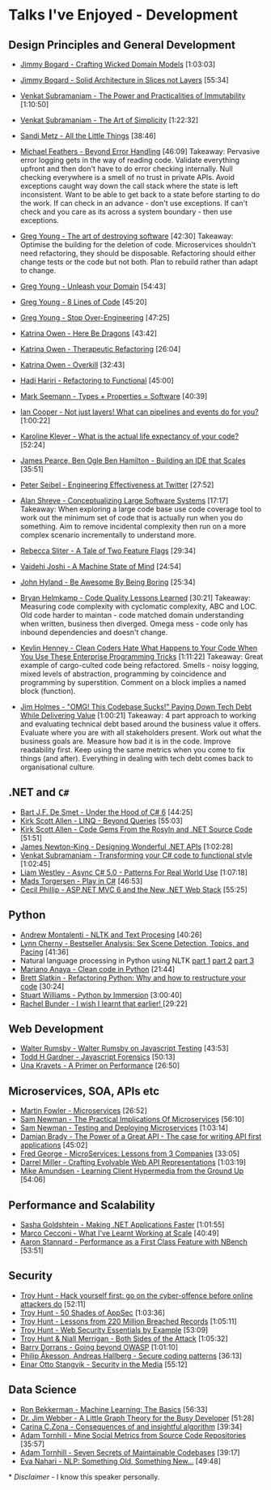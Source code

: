 # Talks I've Enjoyed - Development

## Design Principles and General Development

- [Jimmy Bogard - Crafting Wicked Domain Models](https://vimeo.com/43598193)  [1:03:03]
- [Jimmy Bogard - Solid Architecture in Slices not Layers](https://vimeo.com/131633177)  [55:34]
- [Venkat Subramaniam - The Power and Practicalities of Immutability](https://vimeo.com/131635253)  [1:10:50]
- [Venkat Subramaniam - The Art of Simplicity](https://www.youtube.com/watch?v=-ZPgO5USBoI)  [1:22:32]
- [Sandi Metz - All the Little Things](https://www.youtube.com/watch?v=8bZh5LMaSmE)  [38:46]

- [Michael Feathers - Beyond Error Handling](https://vimeo.com/99668845)  [46:09]
Takeaway: Pervasive error logging gets in the way of reading code. Validate everything upfront and then don't have to do error checking internally. Null checking everywhere is a smell of no trust in private APIs. Avoid exceptions caught way down the call stack where the state is left inconsistent. Want to be able to get back to a state before starting to do the work. If can check in an advance - don't use exceptions. If can't check and you care as its across a system boundary - then use exceptions.

- [Greg Young - The art of destroying software](https://vimeo.com/108441214)  [42:30]
Takeaway: Optimise the building for the deletion of code. Microservices shouldn't need refactoring, they should be disposable. Refactoring should either change tests or the code but not both. Plan to rebuild rather than adapt to change.

- [Greg Young - Unleash your Domain](https://vimeo.com/19428577)  [54:43]
- [Greg Young - 8 Lines of Code](http://www.infoq.com/presentations/8-lines-code-refactoring)  [45:20]
- [Greg Young - Stop Over-Engineering](https://www.youtube.com/watch?v=GRr4xeMn1uU) [47:25]
- [Katrina Owen - Here Be Dragons](https://www.youtube.com/watch?v=HsWLrSof-ns) [43:42]
- [Katrina Owen - Therapeutic Refactoring](https://www.youtube.com/watch?v=J4dlF0kcThQ)  [26:04]
- [Katrina Owen - Overkill](https://www.youtube.com/watch?v=qLpvc5r6Bb0)  [32:43]
- [Hadi Hariri - Refactoring to Functional](https://vimeo.com/111506976)  [45:00]
- [Mark Seemann - Types + Properties = Software](https://vimeo.com/144800642)  [40:39]
- [Ian Cooper - Not just layers! What can pipelines and events do for you?](https://vimeo.com/113584390)  [1:00:22]
- [Karoline Klever - What is the actual life expectancy of your code?](https://vimeo.com/142347209) [52:24]
- [James Pearce, Ben Ogle Ben Hamilton - Building an IDE that Scales](https://www.youtube.com/watch?v=WI_Q3PuqAiE) [35:51]
- [Peter Seibel - Engineering Effectiveness at Twitter](https://www.youtube.com/watch?v=8IyXcLFO9ns) [27:52]

- [Alan Shreve - Conceptualizing Large Software Systems](https://www.youtube.com/watch?v=2T6Prj82adg)  [17:17]
Takeaway: When exploring a large code base use code coverage tool to work out the minimum set of code that is actually run when you do something. Aim to remove incidental complexity then run on a more complex scenario incrementally to understand more. 

- [Rebecca Sliter - A Tale of Two Feature Flags](https://www.youtube.com/watch?v=rBBLMmr9e-k) [29:34]
- [Vaidehi Joshi - A Machine State of Mind](https://www.youtube.com/watch?v=N1jnoPxBGGA) [24:54]
- [John Hyland - Be Awesome By Being Boring](https://www.youtube.com/watch?v=Iheymi5QFEY) [25:34]

- [Bryan Helmkamp -  Code Quality Lessons Learned](https://www.youtube.com/watch?v=vcH0RBe4Eew) [30:21]
Takeaway: Measuring code complexity with cyclomatic complexity, ABC and LOC. Old code harder to maintan - code matched domain understanding when written, business then diverged. Omega mess - code only has inbound dependencies and doesn't change.

- [Kevlin Henney - Clean Coders Hate What Happens to Your Code When You Use These Enterprise Programming Tricks](https://www.youtube.com/watch?v=FyCYva9DhsI) [1:11:22]
Takeaway: Great example of cargo-culted code being refactored. Smells - noisy logging, mixed levels of abstraction, programming by coincidence and programming by superstition. Comment on a block implies a named block (function).

- [Jim Holmes - "OMG! This Codebase Sucks!" Paying Down Tech Debt While Delivering Value](https://www.youtube.com/watch?v=InCmGFSA3JM) [1:00:21]
Takeaway: 4 part approach to working and evaluating technical debt based around the business value it offers. Evaluate where you are with all stakeholders present. Work out what the business goals are. Measure how bad it is in the code. Improve readability first. Keep using the same metrics when you come to fix things (and after). Everything in dealing with tech debt comes back to organisational culture.

## .NET and `C#`

- [Bart J.F. De Smet - Under the Hood of C# 6](https://vimeo.com/144630847)  [44:25]
- [Kirk Scott Allen - LINQ - Beyond Queries](https://channel9.msdn.com/Blogs/matthijs/LINQ-Beyond-Queries-by-Scott-Allen) [55:03]
- [Kirk Scott Allen - Code Gems From the Rosyln and .NET Source Code](https://vimeo.com/131637370)  [51:51]
- [James Newton-King - Designing Wonderful .NET APIs](https://vimeo.com/97501377)  [1:02:28]
- [Venkat Subramaniam - Transforming your C# code to functional style](https://vimeo.com/97519532)  [1:02:45]
- [Liam Westley - Async C# 5.0 - Patterns For Real World Use](https://vimeo.com/97337304)  [1:07:18]
- [Mads Torgersen - Play in C#](https://www.youtube.com/watch?v=08klj0nZYK8)  [46:53]
- [Cecil Phillip - ASP.NET MVC 6 and the New .NET Web Stack](https://www.youtube.com/watch?v=6wecOOuhSuc)  [55:25]

## Python

- [Andrew Montalenti - NLTK and Text Procesing](https://vimeo.com/53062324)  [40:26]
- [Lynn Cherny - Bestseller Analysis: Sex Scene Detection, Topics, and Pacing](https://vimeo.com/74075845)  [41:36]
- Natural language processing in Python using NLTK [part 1](https://www.youtube.com/watch?v=AOU-Yw1qdJs) [part 2](https://www.youtube.com/watch?v=EuIzZMfHTCg) [part 3](https://www.youtube.com/watch?v=ncUIzVG2zzs)
- [Mariano Anaya - Clean code in Python](https://www.youtube.com/watch?v=7ADbOHW1dTA) [21:44]
- [Brett Slatkin - Refactoring Python: Why and how to restructure your code](https://www.youtube.com/watch?v=D_6ybDcU5gc) [30:24]
- [Stuart Williams - Python by Immersion](https://www.youtube.com/watch?v=RVNIdoepdzU) [3:00:40]
- [Rachel Bunder - I wish I learnt that earlier! ](https://www.youtube.com/watch?v=cy5n6XAtA-w) [29:22]


## Web Development

- [Walter Rumsby - Walter Rumsby on Javascript Testing](https://www.youtube.com/watch?v=TsUdM9UnnL0)  [43:53]
- [Todd H Gardner - Javascript Forensics](https://vimeo.com/133137606)  [50:13]
- [Una Kravets - A Primer on Performance](https://vimeo.com/139912217)  [26:50]

## Microservices, SOA, APIs etc

- [Martin Fowler - Microservices](https://www.youtube.com/watch?v=wgdBVIX9ifA) [26:52]
- [Sam Newman - The Practical Implications Of Microservices](https://vimeo.com/99531595)  [56:10]
- [Sam Newman - Testing and Deploying Microservices](https://vimeo.com/100930174)  [1:03:14]
- [Damian Brady - The Power of a Great API - The case for writing API first applications](http://tv.ssw.com/6384/the-power-of-a-great-api-the-case-for-writing-api-first-applications-damian-brady-at-ddd-melbourne-2015) [45:02]
- [Fred George - MicroServices: Lessons from 3 Companies](https://vimeo.com/111627195)  [33:05]
- [Darrel Miller - Crafting Evolvable Web API Representations](https://vimeo.com/131643022)  [1:03:19]
- [Mike Amundsen - Learning Client Hypermedia from the Ground Up](https://vimeo.com/131642790)  [54:06]

## Performance and Scalability

- [Sasha Goldshtein - Making .NET Applications Faster](https://vimeo.com/131636651)  [1:01:55]
- [Marco Cecconi - What I've Learnt Working at Scale](https://vimeo.com/144799320)  [40:49]
- [Aaron Stannard - Performance as a First Class Feature with NBench](https://vimeo.com/180862940) [53:51]

## Security

- [Troy Hunt - Hack yourself first: go on the cyber-offence before online attackers do](http://www.youtube.com/watch?v=d_tWyqaQ2Jk)  [52:11]
- [Troy Hunt - 50 Shades of AppSec](https://vimeo.com/153220272)  [1:03:36]
- [Troy Hunt - Lessons from 220 Million Breached Records](https://vimeo.com/154958732) [1:05:11]
- [Troy Hunt - Web Security Essentials by Example](https://vimeo.com/154962595)  [53:09]
- [Troy Hunt & Niall Merrigan - Both Sides of the Attack](https://vimeo.com/154956509)  [1:05:32]
- [Barry Dorrans - Going beyond OWASP](https://vimeo.com/131642364)  [1:01:10]
- [Philip Åkesson, Andreas Hallberg - Secure coding patterns](https://vimeo.com/110897723)  [36:13]
- [Einar Otto Stangvik - Security in the Media](https://vimeo.com/154961992)  [55:12]

## Data Science

- [Ron Bekkerman - Machine Learning: The Basics](https://www.youtube.com/watch?v=wjTJVhmu1JM)  [56:33]
- [Dr. Jim Webber - A Little Graph Theory for the Busy Developer](https://www.youtube.com/watch?v=9Gcjkoaa0ZI)  [51:28]
- [Carina C.Zona - Consequences of and insightful algorithm](https://vimeo.com/137770918)  [39:34]
- [Adam Tornhill - Mine Social Metrics from Source Code Repositories](https://vimeo.com/144670188)  [35:57]
- [Adam Tornhill - Seven Secrets of Maintainable Codebases](https://www.youtube.com/watch?v=0oDporwhToQ) [39:17]
- [Eva Nahari - NLP: Something Old, Something New...](https://www.youtube.com/watch?v=InayOc_Dpyg)  [49:48]

\* *Disclaimer* - I know this speaker personally.
